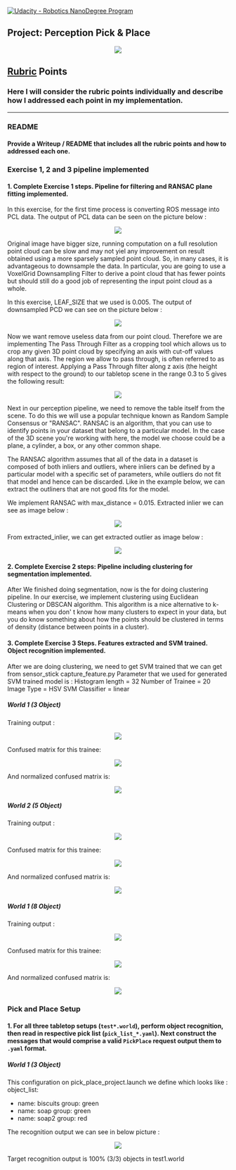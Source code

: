 [![Udacity - Robotics NanoDegree Program](https://s3-us-west-1.amazonaws.com/udacity-robotics/Extra+Images/RoboND_flag.png)](https://www.udacity.com/robotics)

## Project: Perception Pick & Place

<p align="center"> <img src="./images/RoboND-Perception.jpg"> </p>

## [Rubric](https://review.udacity.com/#!/rubrics/1067/view) Points
### Here I will consider the rubric points individually and describe how I addressed each point in my implementation.  

---
### README

#### Provide a Writeup / README that includes all the rubric points and how to addressed each one. 

### Exercise 1, 2 and 3 pipeline implemented

#### 1. Complete Exercise 1 steps. Pipeline for filtering and RANSAC plane fitting implemented.
In this exercise, for the first time process is converting ROS message into PCL data. The output of PCL data can be seen on the picture below :
<p align="center"> <img src="./images/01 Original PCD.jpg"> </p>

Original image have bigger size, running computation on a full resolution point cloud can be slow and may not yiel any improvement on result obtained using a more sparsely sampled point cloud. So, in many cases, it is advantageous to downsample the data. In particular, you are going to use a VoxelGrid Downsampling Filter to derive a point cloud that has fewer points but should still do a good job of representing the input point cloud as a whole.

In this exercise, LEAF_SIZE that we used is 0.005. The output of downsampled PCD we can see on the picture below :
<p align="center"> <img src="./images/02 downsampled.jpg"> </p>

Now we want remove useless data from our point cloud. Therefore we are implementing The Pass Through Filter as a cropping tool which allows us to crop any given 3D point cloud by specifying an axis with cut-off values along that axis. The region we allow to pass through, is often referred to as region of interest. Applying a Pass Through filter along z axis (the height with respect to the ground) to our tabletop scene in the range 0.3 to 5 gives the following result:
<p align="center"> <img src="./images/03 Pass Throught Filter PCD.jpg"> </p>

Next in our perception pipeline, we need to remove the table itself from the scene. To do this we will use a popular technique known as Random Sample Consensus or "RANSAC". RANSAC is an algorithm, that you can use to identify points in your dataset that belong to a particular model. In the case of the 3D scene you're working with here, the model we choose could be a plane, a cylinder, a box, or any other common shape.

The RANSAC algorithm assumes that all of the data in a dataset is composed of both inliers and outliers, where inliers can be defined by a particular model with a specific set of parameters, while outliers do not fit that model and hence can be discarded. Like in the example below, we can extract the outliners that are not good fits for the model.

We implement RANSAC with max_distance = 0.015. Extracted inlier we can see as image below :
<p align="center"> <img src="./images/04 Extracted Inlier.jpg"> </p>

From extracted_inlier, we can get extracted outlier as image below :
<p align="center"> <img src="./images/05 Extracted Outlier.jpg"> </p>

#### 2. Complete Exercise 2 steps: Pipeline including clustering for segmentation implemented.  

After We finished doing segmentation, now is the for doing clustering pipeline. In our exercise, we implement clustering using Euclidean Clustering or DBSCAN algorithm. This algorithm is a nice alternative to k-means when you don' t know how many clusters to expect in your data, but you do know something about how the points should be clustered in terms of density (distance between points in a cluster). 

#### 3. Complete Exercise 3 Steps.  Features extracted and SVM trained.  Object recognition implemented.
After we are doing clustering, we need to get SVM trained that we can get from sensor_stick capture_feature.py
Parameter that we used for generated SVM trained model is :
Histogram length = 32
Number of Trainee = 20
Image Type = HSV
SVM Classifier = linear

##### World 1 (3 Object)
Training output :
<p align="center"> <img src="./images/08 Train SVM.jpg"> </p>
Confused matrix for this trainee:
<p align="center"> <img src="./images/06 Confused Matrix.jpg"> </p>
And normalized confused matrix is:
<p align="center"> <img src="./images/07 Normalized Confused Matrix.jpg"> </p>

##### World 2 (5 Object)
Training output :
<p align="center"> <img src="./images/11 Train SVM.jpg"> </p>
Confused matrix for this trainee:
<p align="center"> <img src="./images/09 Confused Matrix.jpg"> </p>
And normalized confused matrix is:
<p align="center"> <img src="./images/10 Normalized Confused Matrix.jpg"> </p>

##### World 1 (8 Object)
Training output :
<p align="center"> <img src="./images/15 Train SVM.jpg"> </p>
Confused matrix for this trainee:
<p align="center"> <img src="./images/13 Confused Matrix.jpg"> </p>
And normalized confused matrix is:
<p align="center"> <img src="./images/14 Normalized Confused Matrix.jpg"> </p>

### Pick and Place Setup

#### 1. For all three tabletop setups (`test*.world`), perform object recognition, then read in respective pick list (`pick_list_*.yaml`). Next construct the messages that would comprise a valid `PickPlace` request output them to `.yaml` format.

##### World 1 (3 Object)
This configuration on pick_place_project.launch we define
<rosparam command="load" file="$(find pr2_robot)/config/pick_list_1.yaml"/>
which looks like :
object_list:
  - name: biscuits
    group: green
  - name: soap
    group: green
  - name: soap2
    group: red

The recognition output we can see in below picture :
<p align="center"> <img src="./images/00 World 1.jpg"> </p>

Target recognition output is 100% (3/3) objects in test1.world
